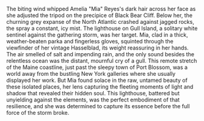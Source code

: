 The biting wind whipped Amelia "Mia" Reyes's dark hair across her face as she adjusted the tripod on the precipice of Black Bear Cliff.  Below her, the churning grey expanse of the North Atlantic crashed against jagged rocks, the spray a constant, icy mist.  The lighthouse on Gull Island, a solitary white sentinel against the gathering storm, was her target. Mia, clad in a thick, weather-beaten parka and fingerless gloves, squinted through the viewfinder of her vintage Hasselblad, its weight reassuring in her hands.  The air smelled of salt and impending rain, and the only sound besides the relentless ocean was the distant, mournful cry of a gull.  This remote stretch of the Maine coastline, just past the sleepy town of Port Blossom, was a world away from the bustling New York galleries where she usually displayed her work. But Mia found solace in the raw, untamed beauty of these isolated places, her lens capturing the fleeting moments of light and shadow that revealed their hidden soul.  This lighthouse, battered but unyielding against the elements, was the perfect embodiment of that resilience, and she was determined to capture its essence before the full force of the storm broke.
